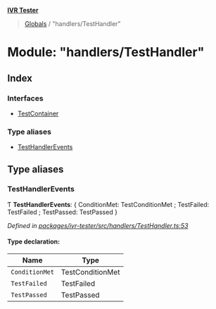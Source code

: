**[IVR Tester](../README.md)**

> [Globals](../README.md) / "handlers/TestHandler"

# Module: "handlers/TestHandler"

## Index

### Interfaces

* [TestContainer](../interfaces/_handlers_testhandler_.testcontainer.md)

### Type aliases

* [TestHandlerEvents](_handlers_testhandler_.md#testhandlerevents)

## Type aliases

### TestHandlerEvents

Ƭ  **TestHandlerEvents**: { ConditionMet: TestConditionMet ; TestFailed: TestFailed ; TestPassed: TestPassed  }

*Defined in [packages/ivr-tester/src/handlers/TestHandler.ts:53](https://github.com/SketchingDev/ivr-tester/blob/3b9838d/packages/ivr-tester/src/handlers/TestHandler.ts#L53)*

#### Type declaration:

Name | Type |
------ | ------ |
`ConditionMet` | TestConditionMet |
`TestFailed` | TestFailed |
`TestPassed` | TestPassed |
